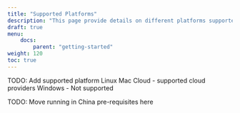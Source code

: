 ```yaml
---
title: "Supported Platforms"
description: "This page provide details on different platforms supported by Lotus."
draft: true
menu:
    docs:
        parent: "getting-started"
weight: 120
toc: true
---
```


TODO:
Add supported platform
Linux
Mac
Cloud - supported cloud providers
Windows - Not supported


TODO:
Move running in China pre-requisites here
